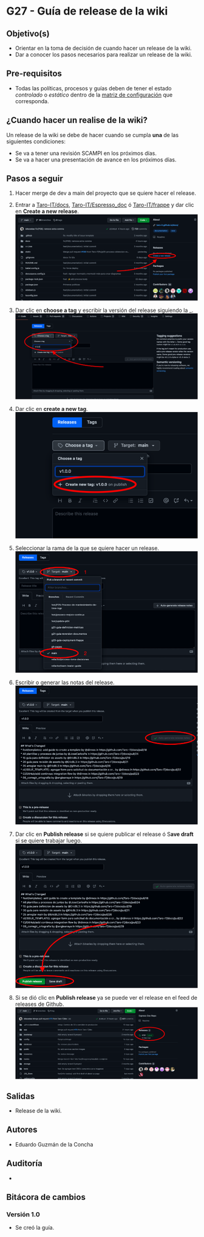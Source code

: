 # G27 - Guía de release de la wiki

## Objetivo(s)

- Orientar en la toma de decisión de cuando hacer un release de la wiki. 
- Dar a conocer los pasos necesarios para realizar un release de la wiki.

## Pre-requisitos

- Todas las políticas, procesos y guías deben de tener el estado _controlado_ o _estático_ dentro de la [matriz de configuración](https://docs.google.com/spreadsheets/d/13zfQpqBBmqAT_znf1N4ebV_jcLBpeh_gjq9eHpkdOhk/edit?usp=sharing "matriz de configuración") que corresponda. 

## ¿Cuando hacer un realise de la wiki?
Un release de la wiki se debe de hacer cuando se cumpla **una** de las siguientes condiciones:
- Se va a tener una revisión SCAMPI en los próximos días.
- Se va a hacer una presentación de avance en los próximos días.

## Pasos a seguir

1. Hacer merge de dev a main del proyecto que se quiere hacer el release.

2. Entrar a [Taro-IT/docs](https://github.com/Taro-IT/docs "Taro-IT/docs"), [Taro-IT/Espresso_doc](https://github.com/Taro-IT/Espresso_doc "Taro-IT/Espresso_doc") ó [Taro-IT/frappe](https://github.com/Taro-IT/frappe "Taro-IT/frappe") y dar clic en **Create a new release**.
![image](../../static/img/guias/G27/g27-img-1.png)
3. Dar clic en **choose a tag** y escribir la versión del release siguiendo la _.
![image](../../static/img/guias/G27/g27-img-2.png)
4. Dar clic en **create a new tag**.
![image](../../static/img/guias/G27/g27-img-3.png)
5. Seleccionar la rama de la que se quiere hacer un release.
![image](../../static/img/guias/G27/g27-img-4.png)
6. Escribir o generar las notas del release.
![image](../../static/img/guias/G27/g27-img-5.png)
7. Dar clic en **Publish release** si se quiere publicar el release ó S**ave draft** si se quiere trabajar luego. 
![image](../../static/img/guias/G27/g27-img-6.png)
8. Si se dió clic en **Publish release** ya se puede ver el release en el feed de releases de Github. 
![image](../../static/img/guias/G27/g27-img-7.png)
## Salidas

- Release de la wiki.

## Autores

- Eduardo Guzmán de la Concha

## Auditoría
-
## Bitácora de cambios

### Versión 1.0
- Se creó la guía.
